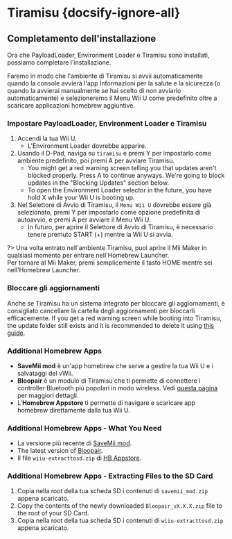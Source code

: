 # Tiramisu {docsify-ignore-all}

## Completamento dell'installazione

Ora che PayloadLoader, Environment Loader e Tiramisu sono installati, possiamo completare l'installazione.

Faremo in modo che l'ambiente di Tiramisu si avvii automaticamente quando la console avvierà l'app Informazioni per la salute e la sicurezza (o quando la avvierai manualmente se hai scelto di non avviarlo automaticamente) e selezioneremo il Menu Wii U come predefinito oltre a scaricare applicazioni homebrew aggiuntive.

### Impostare PayloadLoader, Environment Loader e Tiramisu

1. Accendi la tua Wii U.
    - L'Environment Loader dovrebbe apparire.
1. Usando il D-Pad, naviga su `tiramisu` e premi Y per impostarlo come ambiente predefinito, poi premi A per avviare Tiramisu.
    - You might get a red warning screen telling you that updates aren't blocked properly. Press A to continue anyways. We're going to block updates in the "Blocking Updates" section below.
    - To open the Environment Loader selector in the future, you have hold X while your Wii U is booting up.
1. Nel Selettore di Avvio di Tiramisu, il `Menu Wii U` dovrebbe essere già selezionato, premi Y per impostarlo come opzione predefinita di autoavvio, e premi A per avviare il Menu Wii U.
    - In futuro, per aprire il Selettore di Avvio di Tiramisu, è necessario tenere premuto START (+) mentre la Wii U si avvia.

?> Una volta entrato nell'ambiente Tiramisu, puoi aprire il Mii Maker in qualsiasi momento per entrare nell'Homebrew Launcher. <br>Per tornare al Mii Maker, premi semplicemente il tasto HOME mentre sei nell'Homebrew Launcher.

### Bloccare gli aggiornamenti
Anche se Tiramisu ha un sistema integrato per bloccare gli aggiornamenti, è consigliato cancellare la cartella degli aggiornamenti per bloccarli efficacemente. If you get a red warning screen while booting into Tiramisu, the update folder still exists and it is recommended to delete it using [this guide](../block-updates).

### Additional Homebrew Apps

- **SaveMii mod** è un'app homebrew che serve a gestire la tua Wii U e i salvataggi del vWii.
- **Bloopair** è un modulo di Tiramisu che ti permette di connettere i controller Bluetooth più popolari in modo wireless. Vedi [questa pagina](https://gbatemp.net/threads/bloopair-connect-controllers-from-other-consoles-natively.594289/) per maggiori dettagli.
- L'**Homebrew Appstore** ti permette di navigare e scaricare app homebrew direttamente dalla tua Wii U.

### Additional Homebrew Apps - What You Need

- La versione più recente di [SaveMii mod](https://wiiubru.com/appstore/zips/savemii_mod.zip).
- The latest version of [Bloopair](https://github.com/GaryOderNichts/Bloopair/releases).
- Il file `wiiu-extracttosd.zip` di [HB Appstore](https://github.com/fortheusers/hb-appstore/releases/).

### Additional Homebrew Apps - Extracting Files to the SD Card

1. Copia nella root della tua scheda SD i contenuti di `savemii_mod.zip` appena scaricato.
1. Copy the contents of the newly downloaded `Bloopair_vX.X.X.zip` file to the root of your SD Card.
1. Copia nella root della tua scheda SD i contenuti di `wiiu-extracttosd.zip` appena scaricato.